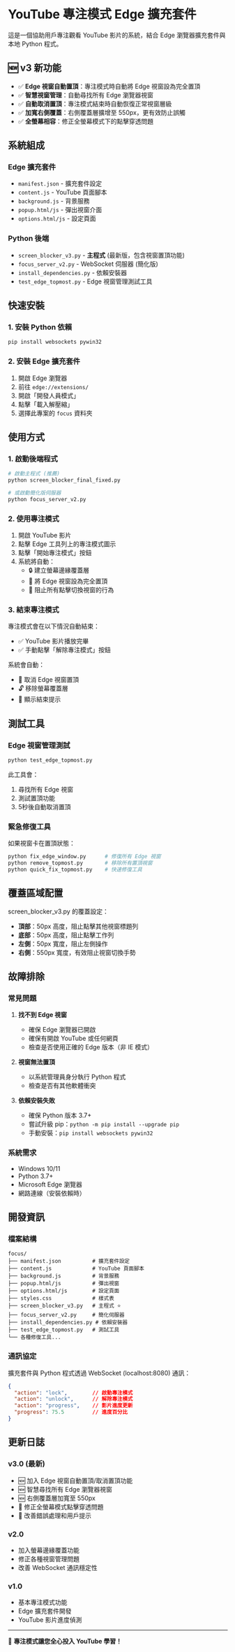 # YouTube 專注模式 Edge 擴充套件

這是一個協助用戶專注觀看 YouTube 影片的系統，結合 Edge 瀏覽器擴充套件與本地 Python 程式。

## 🆕 v3 新功能

- ✅ **Edge 視窗自動置頂**：專注模式時自動將 Edge 視窗設為完全置頂
- ✅ **智慧視窗管理**：自動尋找所有 Edge 瀏覽器視窗
- ✅ **自動取消置頂**：專注模式結束時自動恢復正常視窗層級
- ✅ **加寬右側覆蓋**：右側覆蓋層擴增至 550px，更有效防止誤觸
- ✅ **全螢幕相容**：修正全螢幕模式下的點擊穿透問題

## 系統組成

### Edge 擴充套件
- `manifest.json` - 擴充套件設定
- `content.js` - YouTube 頁面腳本
- `background.js` - 背景服務
- `popup.html/js` - 彈出視窗介面
- `options.html/js` - 設定頁面

### Python 後端
- `screen_blocker_v3.py` - **主程式** (最新版，包含視窗置頂功能)
- `focus_server_v2.py` - WebSocket 伺服器 (簡化版)
- `install_dependencies.py` - 依賴安裝器
- `test_edge_topmost.py` - Edge 視窗管理測試工具

## 快速安裝

### 1. 安裝 Python 依賴
```bash
pip install websockets pywin32
```

### 2. 安裝 Edge 擴充套件
1. 開啟 Edge 瀏覽器
2. 前往 `edge://extensions/`
3. 開啟「開發人員模式」
4. 點擊「載入解壓縮」
5. 選擇此專案的 `focus` 資料夾

## 使用方式

### 1. 啟動後端程式
```bash
# 啟動主程式 (推薦)
python screen_blocker_final_fixed.py

# 或啟動簡化版伺服器
python focus_server_v2.py
```

### 2. 使用專注模式
1. 開啟 YouTube 影片
2. 點擊 Edge 工具列上的專注模式圖示
3. 點擊「開始專注模式」按鈕
4. 系統將自動：
   - 🔒 建立螢幕邊緣覆蓋層
   - 📌 將 Edge 視窗設為完全置頂
   - 🚫 阻止所有點擊切換視窗的行為

### 3. 結束專注模式
專注模式會在以下情況自動結束：
- ✅ YouTube 影片播放完畢
- ✅ 手動點擊「解除專注模式」按鈕

系統會自動：
- 📌 取消 Edge 視窗置頂
- 🔓 移除螢幕覆蓋層
- 💬 顯示結束提示

## 測試工具

### Edge 視窗管理測試
```bash
python test_edge_topmost.py
```
此工具會：
1. 尋找所有 Edge 視窗
2. 測試置頂功能
3. 5秒後自動取消置頂

### 緊急修復工具
如果視窗卡在置頂狀態：
```bash
python fix_edge_window.py      # 修復所有 Edge 視窗
python remove_topmost.py       # 移除所有置頂視窗
python quick_fix_topmost.py    # 快速修復工具
```

## 覆蓋區域配置

screen_blocker_v3.py 的覆蓋設定：
- **頂部**：50px 高度，阻止點擊其他視窗標題列
- **底部**：50px 高度，阻止點擊工作列
- **左側**：50px 寬度，阻止左側操作
- **右側**：550px 寬度，有效阻止視窗切換手勢

## 故障排除

### 常見問題

1. **找不到 Edge 視窗**
   - 確保 Edge 瀏覽器已開啟
   - 確保有開啟 YouTube 或任何網頁
   - 檢查是否使用正確的 Edge 版本（非 IE 模式）

2. **視窗無法置頂**
   - 以系統管理員身分執行 Python 程式
   - 檢查是否有其他軟體衝突

3. **依賴安裝失敗**
   - 確保 Python 版本 3.7+
   - 嘗試升級 pip：`python -m pip install --upgrade pip`
   - 手動安裝：`pip install websockets pywin32`

### 系統需求
- Windows 10/11
- Python 3.7+
- Microsoft Edge 瀏覽器
- 網路連線（安裝依賴時）

## 開發資訊

### 檔案結構
```
focus/
├── manifest.json          # 擴充套件設定
├── content.js             # YouTube 頁面腳本
├── background.js          # 背景服務
├── popup.html/js          # 彈出視窗
├── options.html/js        # 設定頁面
├── styles.css             # 樣式表
├── screen_blocker_v3.py   # 主程式 ⭐
├── focus_server_v2.py     # 簡化伺服器
├── install_dependencies.py # 依賴安裝器
├── test_edge_topmost.py   # 測試工具
└── 各種修復工具...
```

### 通訊協定
擴充套件與 Python 程式透過 WebSocket (localhost:8080) 通訊：

```json
{
  "action": "lock",        // 啟動專注模式
  "action": "unlock",      // 解除專注模式  
  "action": "progress",    // 影片進度更新
  "progress": 75.5         // 進度百分比
}
```

## 更新日誌

### v3.0 (最新)
- 🆕 加入 Edge 視窗自動置頂/取消置頂功能
- 🆕 智慧尋找所有 Edge 瀏覽器視窗
- 🆕 右側覆蓋層加寬至 550px
- 🔧 修正全螢幕模式點擊穿透問題
- 🔧 改善錯誤處理和用戶提示

### v2.0
- 加入螢幕邊緣覆蓋功能
- 修正各種視窗管理問題
- 改善 WebSocket 通訊穩定性

### v1.0
- 基本專注模式功能
- Edge 擴充套件開發
- YouTube 影片進度偵測

---

🎯 **專注模式讓您全心投入 YouTube 學習！**